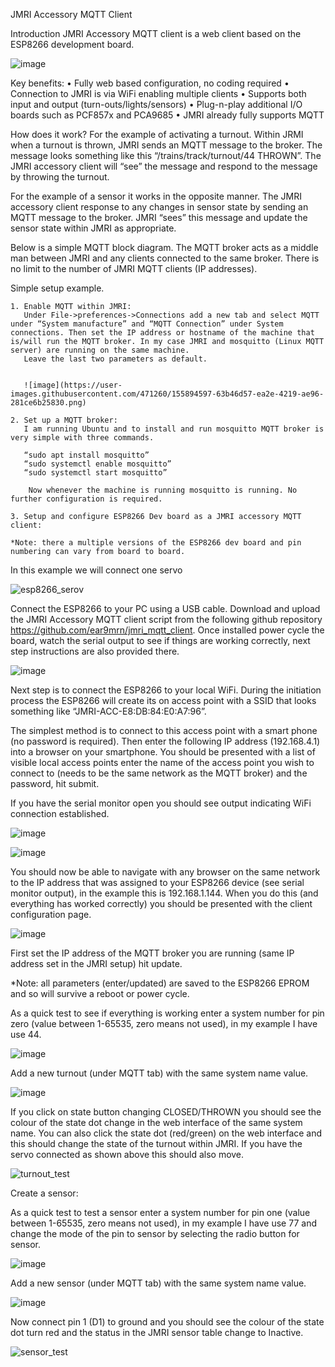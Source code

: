 ﻿JMRI Accessory MQTT Client

Introduction
JMRI Accessory MQTT client is a web client based on the ESP8266 development board.



![image](https://user-images.githubusercontent.com/471260/155894545-6a74d38a-c0e5-4213-81d9-4a599226e5e5.png)



Key benefits:
    • Fully web based configuration, no coding required
    • Connection to JMRI is via WiFi enabling multiple clients
    • Supports both input and output (turn-outs/lights/sensors) 
    • Plug-n-play additional I/O boards such as PCF857x and PCA9685
    • JMRI already fully supports MQTT


How does it work?
For the example of activating a turnout. Within JRMI when a turnout is thrown, JMRI sends an MQTT message to the broker. The message looks something like this  “/trains/track/turnout/44 THROWN”. The JMRI accessory client will “see” the message and respond to the message by throwing the turnout.

For the example of a sensor it works in the opposite manner. The JMRI accessory client response to any changes in sensor state by sending an MQTT message to the broker. JMRI “sees” this message and update the sensor state within JMRI as appropriate.

Below is a simple MQTT block diagram. The MQTT broker acts as a middle man between JMRI and any clients connected to the same broker. There is no limit to the number of JMRI MQTT clients (IP addresses). 






Simple setup example.

    1. Enable MQTT within JMRI:
       Under File->preferences->Connections add a new tab and select MQTT under “System manufacture” and “MQTT Connection” under System connections. Then set the IP address or hostname of the machine that is/will run the MQTT broker. In my case JMRI and mosquitto (Linux MQTT server) are running on the same machine.
       Leave the last two parameters as default.

       
       ![image](https://user-images.githubusercontent.com/471260/155894597-63b46d57-ea2e-4219-ae96-281ce6b25830.png)
       
    2. Set up a MQTT broker:
       I am running Ubuntu and to install and run mosquitto MQTT broker is very simple with three commands. 
       
       “sudo apt install mosquitto”
       “sudo systemctl enable mosquitto”
       “sudo systemctl start mosquitto”
       
       	Now whenever the machine is running mosquitto is running. No further configuration is required.
       
    3. Setup and configure ESP8266 Dev board as a JMRI accessory MQTT client:

	*Note: there a multiple versions of the ESP8266 dev board and pin numbering can vary from board to board. 
	
In this example we will connect one servo
       



![esp8266_serov](https://user-images.githubusercontent.com/471260/155894646-a6245006-ab70-4377-8d93-c290d3aeb227.png)






Connect the ESP8266 to your PC using a USB cable. Download and upload the JMRI Accessory MQTT client script from the following github repository https://github.com/ear9mrn/jmri_mqtt_client.  Once installed power cycle the board, watch the serial output to see if things are working correctly, next step instructions are also provided there. 




![image](https://user-images.githubusercontent.com/471260/155894663-4467aba4-fe3b-4a06-bea7-72d99670e2c2.png)




Next step is to connect the ESP8266 to your local WiFi. During the initiation process the ESP8266 will create its on access point with a SSID that looks something like “JMRI-ACC-E8:DB:84:E0:A7:96”. 

The simplest method is to connect to this access point with a smart phone (no password is required). Then enter the following IP address (192.168.4.1) into a browser on your smartphone. You should be presented with a list of visible local access points enter the name of the access point you wish to connect to (needs to be the same network as the MQTT broker) and the password, hit submit.

If you have the serial monitor open you should see output indicating WiFi connection established.


![image](https://user-images.githubusercontent.com/471260/155894694-8557c8ca-02e6-4717-9a3b-be889d5102f4.png)


![image](https://user-images.githubusercontent.com/471260/155894700-55b98fca-09ae-47e1-9df1-418d9cebbc50.png)



















You should now be able to navigate with any browser on the same network to the IP address that was assigned to your ESP8266 device (see serial monitor output), in the example this is 192.168.1.144. When you do this (and everything has worked correctly) you should be presented with the client configuration page. 

![image](https://user-images.githubusercontent.com/471260/155894708-4b0294b8-cd46-4b1f-9ad4-c0360d1f66d3.png)



First set the IP address of the MQTT broker you are running (same IP address set in the JMRI setup) hit update.

*Note: all parameters (enter/updated) are saved to the ESP8266 EPROM and so will survive a reboot or power cycle. 

As a quick test to see if everything is working enter a system number for pin zero (value between 1-65535, zero means not used), in my example I have use 44.

![image](https://user-images.githubusercontent.com/471260/155894713-6c687deb-d5e5-49fa-853e-73b2c60c05f3.png)


Add a new turnout (under MQTT tab) with the same system name value.

![image](https://user-images.githubusercontent.com/471260/155894727-b367e6ce-5e6f-40da-8608-85cad2dc693b.png)


If you click on state button changing CLOSED/THROWN you should see the colour of the state dot change in the web interface of the same system name. You can also click the state dot (red/green) on the web interface and this should change the state of the turnout within JMRI. If you have the servo connected as shown above this should also move.


![turnout_test](https://user-images.githubusercontent.com/471260/155894751-97619c64-0eff-43c8-a999-c51617412d3f.png)



Create a sensor:

As a quick test to test a sensor enter a system number for pin one (value between 1-65535, zero means not used), in my example I have use 77 and change the mode of the pin to sensor by selecting the radio button for sensor.


![image](https://user-images.githubusercontent.com/471260/155894760-4cb9752a-18e9-4636-8d57-02e9bd6b03b5.png)


Add a new sensor (under MQTT tab) with the same system name value.

![image](https://user-images.githubusercontent.com/471260/155894770-2e6aa8d8-b6b2-4852-8f66-7aed672a2705.png)



Now connect pin 1 (D1) to ground and you should see the colour of the state dot turn red and the status in the JMRI sensor table change to Inactive.


![sensor_test](https://user-images.githubusercontent.com/471260/155894797-4cb98d75-e2f1-4f1e-874f-bc3ec9a27b89.png)




